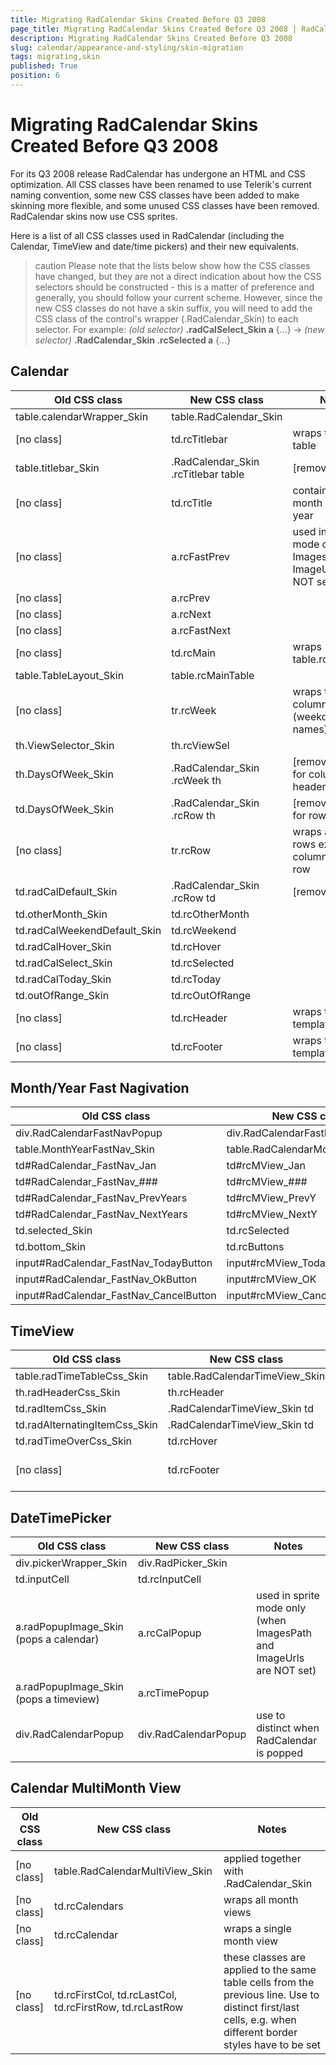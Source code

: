 ```yaml
---
title: Migrating RadCalendar Skins Created Before Q3 2008
page_title: Migrating RadCalendar Skins Created Before Q3 2008 | RadCalendar for ASP.NET AJAX Documentation
description: Migrating RadCalendar Skins Created Before Q3 2008
slug: calendar/appearance-and-styling/skin-migration
tags: migrating,skin
published: True
position: 6
---
```


# Migrating RadCalendar Skins Created Before Q3 2008


For its Q3 2008 release RadCalendar has undergone an HTML and CSS optimization. All CSS classes have been renamed to use Telerik's current naming convention, some new CSS classes have been added to make skinning more flexible, and some unused CSS classes have been removed. RadCalendar skins now use CSS sprites.

Here is a list of all CSS classes used in RadCalendar (including the Calendar, TimeView and date/time pickers) and their new equivalents. 

>caution Please note that the lists below show how the CSS classes have changed, but they are not a direct indication about how the CSS selectors should be constructed - this is a matter of preference and generally, you should follow your current scheme. However, since the new CSS classes do not have a skin suffix, you will need to add the CSS class of the control's wrapper (.RadCalendar_Skin) to each selector. For example:
*(old selector)* **.radCalSelect_Skin a** {...} -> *(new selector)* **.RadCalendar_Skin .rcSelected a** {...}
>


## Calendar


| Old CSS class | New CSS class | Notes |
| ------ | ------ | ------ |
|table.calendarWrapper_Skin|table.RadCalendar_Skin| |
|[no class]|td.rcTitlebar|wraps the titlebar table|
|table.titlebar_Skin|.RadCalendar_Skin .rcTitlebar table|[removed]|
|[no class]|td.rcTitle|contains the month name and year|
|[no class]|a.rcFastPrev|used in sprite mode only (when ImagesPath and ImageUrls are NOT set)|
|[no class]|a.rcPrev| |
|[no class]|a.rcNext| |
|[no class]|a.rcFastNext| |
|[no class]|td.rcMain|wraps table.rcMainTable|
|table.TableLayout_Skin|table.rcMainTable| |
|[no class]|tr.rcWeek|wraps the column headers (weekday names)|
|th.ViewSelector_Skin|th.rcViewSel| |
|th.DaysOfWeek_Skin|.RadCalendar_Skin .rcWeek th|[removed] used for column headers|
|td.DaysOfWeek_Skin|.RadCalendar_Skin .rcRow th|[removed] used for row headers|
|[no class]|tr.rcRow|wraps all date rows except the column header row|
|td.radCalDefault_Skin|.RadCalendar_Skin .rcRow td|[removed]|
|td.otherMonth_Skin|td.rcOtherMonth| |
|td.radCalWeekendDefault_Skin|td.rcWeekend| |
|td.radCalHover_Skin|td.rcHover| |
|td.radCalSelect_Skin|td.rcSelected| |
|td.radCalToday_Skin|td.rcToday| |
|td.outOfRange_Skin|td.rcOutOfRange| |
|[no class]|td.rcHeader|wraps the header template|
|[no class]|td.rcFooter|wraps the footer template|



## Month/Year Fast Nagivation

| Old CSS class | New CSS class | Notes |
|---|---|---|
|  div.RadCalendarFastNavPopup |  div.RadCalendarFastNavPopup |   |
|  table.MonthYearFastNav_Skin |  table.RadCalendarMonthView_Skin |   |
| td#RadCalendar_FastNav_Jan  | td#rcMView_Jan  |   |
| td#RadCalendar_FastNav_###  | td#rcMView_###  |   |
|  td#RadCalendar_FastNav_PrevYears |  td#rcMView_PrevY |   |
| td#RadCalendar_FastNav_NextYears  |  td#rcMView_NextY |   |
| td.selected_Skin  | td.rcSelected  |   |
| td.bottom_Skin  | td.rcButtons  |   |
| input#RadCalendar_FastNav_TodayButton  |  input#rcMView_Today |   |
| input#RadCalendar_FastNav_OkButton  |  input#rcMView_OK |   |
| input#RadCalendar_FastNav_CancelButton |  input#rcMView_Cancel |   |



## TimeView


| Old CSS class | New CSS class | Notes |
|---|---|---|
|table.radTimeTableCss_Skin | table.RadCalendarTimeView_Skin | |
|th.radHeaderCss_Skin | th.rcHeader | |
|td.radItemCss_Skin | .RadCalendarTimeView_Skin td | [removed] |
|td.radAlternatingItemCss_Skin | .RadCalendarTimeView_Skin td | [removed] |
|td.radTimeOverCss_Skin | td.rcHover | |
|[no class] | td.rcFooter | wraps the footer template |
 


## DateTimePicker

| Old CSS class | New CSS class | Notes |
|---|---|---|
|div.pickerWrapper_Skin | div.RadPicker_Skin | |
|td.inputCell | td.rcInputCell | |
|a.radPopupImage_Skin (pops a calendar) | a.rcCalPopup | used in sprite mode only (when ImagesPath and ImageUrls are NOT set) |
|a.radPopupImage_Skin (pops a timeview) | a.rcTimePopup | |
|div.RadCalendarPopup | div.RadCalendarPopup | use to distinct when RadCalendar is popped |


## Calendar MultiMonth View


| Old CSS class | New CSS class | Notes |
|---|---|---|
|[no class] | table.RadCalendarMultiView_Skin | applied together with .RadCalendar_Skin | |
|[no class] | td.rcCalendars | wraps all month views | |
|[no class] | td.rcCalendar | wraps a single month view | |
|[no class] | td.rcFirstCol, td.rcLastCol, td.rcFirstRow, td.rcLastRow | these classes are applied to the same table cells from the previous line. Use to distinct first/last cells, e.g. when different border styles have to be set |


